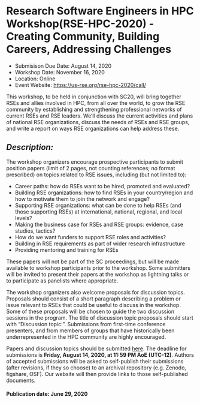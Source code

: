 # Research Software Engineers in HPC Workshop(RSE-HPC-2020)  - Creating Community, Building Careers, Addressing Challenges

- Submisison Due Date:  August 14, 2020
- Workshop Date: November 16, 2020
- Location: Online
- Event Website: https://us-rse.org/rse-hpc-2020/call/


This workshop, to be held in conjunction with SC20, will bring together RSEs and allies involved in HPC, from all over the world, to grow the RSE community by establishing and strengthening professional networks of current RSEs and RSE leaders. We’ll discuss the current activities and plans of national RSE organizations, discuss the needs of RSEs and RSE groups, and write a report on ways RSE organizations can help address these.

## *Description:*<br>
The workshop organizers encourage prospective participants to submit position papers (limit of 2 pages, not counting references; no format prescribed) on topics related to RSE issues, including (but not limited to):

* Career paths: how do RSEs want to be hired, promoted and evaluated?
* Building RSE organizations: how to find RSEs in your country/region and how to motivate them to join the network and engage?
* Supporting RSE organizations: what can be done to help RSEs (and those supporting RSEs) at international, national, regional, and local levels?
* Making the business case for RSEs and RSE groups: evidence, case studies, tactics?
* How do we want funders to support RSE roles and activities?
* Building in RSE requirements as part of wider research infrastructure
* Providing mentoring and training for RSEs

These papers will not be part of the SC proceedings, but will be made available to workshop participants prior to the workshop. Some submitters will be invited to present their papers at the workshop as lightning talks or to participate as panelists where appropriate.

The workshop organizers also welcome proposals for discussion topics. Proposals should consist of a short paragraph describing a problem or issue relevant to RSEs that could be useful to discuss in the workshop. Some of these proposals will be chosen to guide the two discussion sessions in the program. The title of discussion topic proposals should start with “Discussion topic:”. Submissions from first-time conference presenters, and from members of groups that have historically been underrepresented in the HPC community are highly encouraged.

Papers and discussion topics should be submitted [here](https://easychair.org/conferences/?conf=rsehpc2020). The deadline for submissions is **Friday, August 14, 2020, at 11:59 PM AoE (UTC-12)**. Authors of accepted submissions will be asked to self-publish their submissions (after revisions, if they so choose) to an archival repository (e.g. Zenodo, figshare, OSF). Our website will then provide links to those self-published documents.


#### Publication date: June 29, 2020
